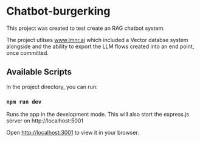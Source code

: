 # Chatbot-burgerking

This project was created to test create an RAG chatbot system.

The project utlises www.lmnr.ai which included a Vector databse system alongside
and the ability to export the LLM flows created into an end point, once committed.

## Available Scripts

In the project directory, you can run:

### `npm run dev`

Runs the app in the development mode. This will also start the express.js server on http://localhost:5001

Open [http://localhost:3001](http://localhost:3001) to view it in your browser.
